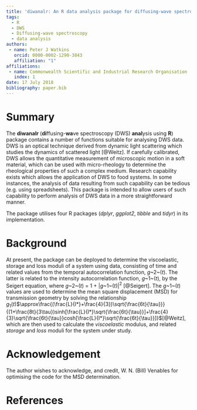 ```yaml
---
title: 'diwanalr: An R data analysis package for diffusing-wave spectroscopy'
tags:
  - R
  - DWS
  - Diffusing-wave spectroscopy
  - data analysis
authors:
 - name: Peter J Watkins
   orcid: 0000-0002-1290-3843
   affiliation: "1"
affiliations:
 - name: Commonwealth Scientific and Industrial Research Organisation
   index: 1
date: 17 July 2018
bibliography: paper.bib
---
```


# Summary

The **diwanalr** (**di**ffusing-**wa**ve spectroscopy (DWS) **anal**ysis using **R**) package contains a number of functions suitable for analysing DWS data.
DWS is an optical technique derived from dynamic light scattering which studies the dynamics of scattered light [@Weitz].
If carefully calibrated, DWS allows the quantitative measurement of microscopic motion in a soft material, which can be used with micro-rheology to determine the rheological properties of such a complex medium.
Research capability exists which allows the application of DWS to food systems.
In some instances, the analysis of data resulting from such capability can be tedious (e.g. using spreadsheets).
This package is intended to allow users of such capability to perform analysis of DWS data in a more straightforward manner.

The package utilises four R packages (*dplyr*, *ggplot2*,  *tibble* and *tidyr*) in its implementation.

# Background

At present, the package can be deployed to determine the viscoelastic, storage and loss moduli of a system using data, consisting of time and related values from the temporal autocorrelation function, *g*~2~($t$). The latter is related to the intensity autocorrelation function, *g*~1~($t$), by the Seigert equation, where *g*~2~($t$) = 1 + $|$*g*~1~($t$)$|$$^2$ [@Seigert]. The *g*~1~($t$) values are used to determine the mean square displacement (MSD)  for transmission geometry by solving the relationship  *g*$_{1}$($t$)$\approx\frac{(\frac{L}{l*}+\frac{4}{3})\sqrt{\frac{6t}{\tau}}}{(1+\frac{8t}{3\tau})sinh[\frac{L}{l*}\sqrt{\frac{6t}{\tau}}]+\frac{4}{3}\sqrt{\frac{6t}{\tau}}cosh[\frac{L}{l*}\sqrt{\frac{6t}{\tau}}]}$[@Weitz], which are then used to calculate the *viscoelastic* modulus, and related *storage* and *loss* moduli for the system under study.

# Acknowledgement
The author wishes to acknowledge, and credit, W. N. (Bill) Venables for optimising the code for the MSD determination.

# References